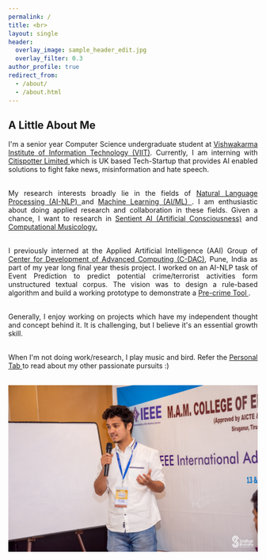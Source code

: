 ```yaml
---
permalink: /
title: <br>
layout: single
header:
  overlay_image: sample_header_edit.jpg
  overlay_filter: 0.3
author_profile: true
redirect_from:
  - /about/
  - /about.html
---
```

## A Little About Me

<div style="text-align: justify">
  
I'm a senior year Computer Science undergraduate student at <a href="http://www.viit.ac.in/">Vishwakarma Institute of Information Technology (VIIT)</a>. Currently, I am interning with <a href = "http://citispotter.com/"> Citispotter Limited </a> which is UK based Tech-Startup that provides AI enabled solutions to fight fake news, misinformation and hate speech. <br><br>

My research interests broadly lie in the fields of <a href = "https://en.wikipedia.org/wiki/Natural_language_processing"> Natural Language Processing (AI-NLP) </a> and <a href = "https://en.wikipedia.org/wiki/Machine_learning"> Machine Learning (AI/ML) </a>. I am enthusiastic about doing applied research and collaboration in these fields. Given a chance, I want to research in <a href ="https://en.wikipedia.org/wiki/Artificial_consciousness">Sentient AI (Artificial Consciousness)</a> and <a href = "https://en.wikipedia.org/wiki/Computational_musicology">Computational Musicology.</a> <br><br>

I previously interned at the Applied Artificial Intelligence (AAI) Group of <a href="https://www.cdac.in/"> Center for Development of Advanced Computing (C-DAC)</a>, Pune, India as part of my year long final year thesis project. I worked on an AI-NLP task of Event Prediction to predict potential crime/terrorist activities form unstructured textual corpus. The vision was to design a rule-based algorithm and build a working prototype to demonstrate a <a href = "https://en.wikipedia.org/wiki/Pre-crime#:~:text=Pre%2Dcrime%20intervenes%20to%20punish,occurred%20is%20a%20foregone%20conclusion"> Pre-crime Tool </a>. <br><br>

Generally, I enjoy working on projects which have my independent thought and concept behind it. It is challenging, but I believe it's an essential growth skill.<br><br>

When I'm not doing work/research, I play music and bird. Refer the <a href = "https://katreparitosh.github.io/personal/"> Personal Tab </a> to read about my other passionate pursuits :)
</div>
<br>
<img src = "/images/IEEE Talk.jpg">
